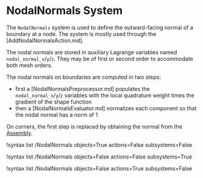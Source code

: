 # NodalNormals System

The `NodalNormals` system is used to define the outward-facing normal of a boundary at a node.
The system is mostly used through the [AddNodalNormalsAction.md].

The nodal normals are stored in auxiliary Lagrange variables named `nodal_normal_x`/`y`/`z`.
They may be of first or second order to accommodate both mesh orders.

The nodal normals on boundaries are computed in two steps:
- first a [NodalNormalsPreprocessor.md] populates the `nodal_normal_x`/`y`/`z` variables with the local quadrature weight times the gradient of the shape function
- then a [NodalNormalsEvaluator.md] normalizes each component so that the nodal normal has a norm of 1

On corners, the first step is replaced by obtaining the normal from the [Assembly](source/base/Assembly.md).

!syntax list /NodalNormals objects=True actions=False subsystems=False

!syntax list /NodalNormals objects=False actions=False subsystems=True

!syntax list /NodalNormals objects=False actions=True subsystems=False
